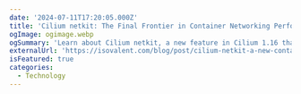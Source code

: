 ```yaml
---
date: '2024-07-11T17:20:05.000Z'
title: 'Cilium netkit: The Final Frontier in Container Networking Performance'
ogImage: ogimage.webp
ogSummary: 'Learn about Cilium netkit, a new feature in Cilium 1.16 that replaces traditional veth devices with a high-performance alternative for container networking'
externalUrl: 'https://isovalent.com/blog/post/cilium-netkit-a-new-container-networking-paradigm-for-the-ai-era/'
isFeatured: true
categories:
  - Technology
---
```

